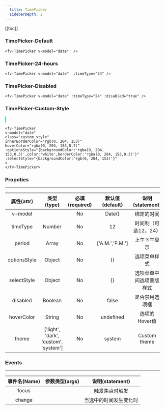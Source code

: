 ```yaml
---
  title: TimePicker
  sidebarDepth: 2
---
```

  
[[toc]]

<style>
  .custom_style{
    background-color: rgb(0, 204, 153);
    border:1px solid rgb(0, 204, 153);
    color:white;
  }
  .custom_style:hover{
    border:1px solid rgb(0, 204, 153);
    background-color: rgb(0, 204, 153,0.8);
  }
</style>

<script>
  export default {
    data(){
      return {
        theme:0,
        date:new Date()
      }
    },
    computed:{
      $theme(){
        return !this.theme?'light':'dark';
      },
      divStyle(){
        if (this.$theme=='light'){
          return {
            backgroundColor:'#fff',
            padding:'20px',
            color:'#000',
          }
        }else{
          return {
            backgroundColor:'#000',
            padding:'20px',
            color:'#fff',
          }
        }
      },
    }
  }
</script>

### TimePicker-Default


<ClientOnly>


<ClientOnly>
  <fv-TimePicker style="width:50px" v-model="date"  />
</ClientOnly>

``` vue
<fv-TimePicker v-model="date"  />
```

### TimePicker-24-hours
<ClientOnly>
  <fv-TimePicker v-model="date" :timeType="24" />
</ClientOnly>

``` vue
<fv-TimePicker v-model="date"  :timeType="24" />
```

### TimePicker-Disabled
<ClientOnly>
  <fv-TimePicker v-model="date":timeType="24" :disabled="true" />
</ClientOnly>

``` vue
<fv-TimePicker v-model="date" :timeType="24" :disabled="true" />
```

### TimePicker-Custom-Style

<ClientOnly>
<fv-TimePicker 
v-model="date" 
class="custom_style" 
innerBorderColor="rgb(0, 204, 153)"
hoverColor="rgba(0, 204, 153,0.7)"
:optionsStyle="{backgroundColor:'rgba(0, 204, 153,0.3)',color:'white',borderColor:'rgba(0, 204, 153,0.3)'}"
:selectStyle="{backgroundColor:'rgb(0, 204, 153)'}"
>
</fv-TimePicker>
</ClientOnly>

``` vue
<fv-TimePicker 
v-model="date" 
class="custom_style" 
innerBorderColor="rgb(0, 204, 153)"
hoverColor="rgba(0, 204, 153,0.7)"
:optionsStyle="{backgroundColor:'rgba(0, 204, 153,0.3)',color:'white',borderColor:'rgba(0, 204, 153,0.3)'}"
:selectStyle="{backgroundColor:'rgb(0, 204, 153)'}"
>
</fv-TimePicker>
```


</ClientOnly>


### Propoties
---
|  属性(attr)  |              类型(type)               | 必填(required) | 默认值(default) |     说明(statement)      |
|:------------:|:-------------------------------------:|:--------------:|:---------------:|:------------------------:|
|   v-model    |                                       |       No       |     Date()      |        绑定的时间        |
|   timeType   |                Number                 |       No       |       12        |   时间制（可选12，24）   |
|    period    |                 Array                 |       No       | ['A.M.','P.M.'] |       上午下午显示       |
| optionsStyle |                Object                 |       No       |       {}        |       选项菜单样式       |
| selectStyle  |                Object                 |       No       |       {}        | 选项菜单中间选项蒙版样式 |
|   disabled   |                Boolean                |       No       |      false      |      是否禁用选项框      |
|  hoverColor  |                String                 |       No       |    undefined    |      选项的Hover值       |
|    theme     | ['light', 'dark', 'custom', 'system'] |       No       |     system      |       Custom theme       |


### Events
---
| 事件名(Name) | 参数类型(args) |    说明(statement)     |
|:------------:|:--------------:|:----------------------:|
|    focus     |                |     触发焦点时触发     |
|    change    |                | 当选中的时间发生变化时 |

